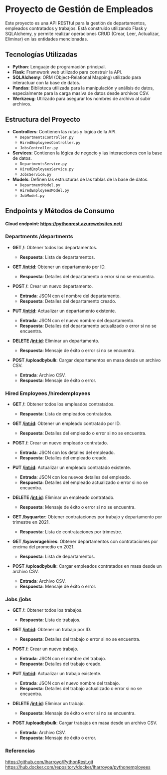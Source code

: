 # Proyecto de Gestión de Empleados

Este proyecto es una API RESTful para la gestión de departamentos, empleados contratados y trabajos. Está construido utilizando Flask y SQLAlchemy, y permite realizar operaciones CRUD (Crear, Leer, Actualizar, Eliminar) en las entidades mencionadas.

## Tecnologías Utilizadas

- **Python**: Lenguaje de programación principal.
- **Flask**: Framework web utilizado para construir la API.
- **SQLAlchemy**: ORM (Object-Relational Mapping) utilizado para interactuar con la base de datos.
- **Pandas**: Biblioteca utilizada para la manipulación y análisis de datos, especialmente para la carga masiva de datos desde archivos CSV.
- **Werkzeug**: Utilizado para asegurar los nombres de archivo al subir archivos.

## Estructura del Proyecto

- **Controllers**: Contienen las rutas y lógica de la API.
  - `DepartmentsController.py`
  - `HiredEmployeesController.py`
  - `JobsController.py`
- **Services**: Contienen la lógica de negocio y las interacciones con la base de datos.
  - `DepartmentsService.py`
  - `HiredEmployeesService.py`
  - `JobsService.py`
- **Models**: Definen las estructuras de las tablas de la base de datos.
  - `DepartmentModel.py`
  - `HiredEmployeesModel.py`
  - `JobModel.py`

## Endpoints y Métodos de Consumo

#### Cloud endpoint: https://pythonrest.azurewebsites.net/

### Departments /departments

- **GET /**: Obtener todos los departamentos.
  - **Respuesta**: Lista de departamentos.
  
- **GET /<int:id>**: Obtener un departamento por ID.
  - **Respuesta**: Detalles del departamento o error si no se encuentra.

- **POST /**: Crear un nuevo departamento.
  - **Entrada**: JSON con el nombre del departamento.
  - **Respuesta**: Detalles del departamento creado.

- **PUT /<int:id>**: Actualizar un departamento existente.
  - **Entrada**: JSON con el nuevo nombre del departamento.
  - **Respuesta**: Detalles del departamento actualizado o error si no se encuentra.

- **DELETE /<int:id>**: Eliminar un departamento.
  - **Respuesta**: Mensaje de éxito o error si no se encuentra.

- **POST /uploadbybulk**: Cargar departamentos en masa desde un archivo CSV.
  - **Entrada**: Archivo CSV.
  - **Respuesta**: Mensaje de éxito o error.

### Hired Employees /hiredemployees

- **GET /**: Obtener todos los empleados contratados.
  - **Respuesta**: Lista de empleados contratados.

- **GET /<int:id>**: Obtener un empleado contratado por ID.
  - **Respuesta**: Detalles del empleado o error si no se encuentra.

- **POST /**: Crear un nuevo empleado contratado.
  - **Entrada**: JSON con los detalles del empleado.
  - **Respuesta**: Detalles del empleado creado.

- **PUT /<int:id>**: Actualizar un empleado contratado existente.
  - **Entrada**: JSON con los nuevos detalles del empleado.
  - **Respuesta**: Detalles del empleado actualizado o error si no se encuentra.

- **DELETE /<int:id>**: Eliminar un empleado contratado.
  - **Respuesta**: Mensaje de éxito o error si no se encuentra.

- **GET /byquarter**: Obtener contrataciones por trabajo y departamento por trimestre en 2021.
  - **Respuesta**: Lista de contrataciones por trimestre.

- **GET /byaveragehires**: Obtener departamentos con contrataciones por encima del promedio en 2021.
  - **Respuesta**: Lista de departamentos.

- **POST /uploadbybulk**: Cargar empleados contratados en masa desde un archivo CSV.
  - **Entrada**: Archivo CSV.
  - **Respuesta**: Mensaje de éxito o error.

### Jobs /jobs

- **GET /**: Obtener todos los trabajos.
  - **Respuesta**: Lista de trabajos.

- **GET /<int:id>**: Obtener un trabajo por ID.
  - **Respuesta**: Detalles del trabajo o error si no se encuentra.

- **POST /**: Crear un nuevo trabajo.
  - **Entrada**: JSON con el nombre del trabajo.
  - **Respuesta**: Detalles del trabajo creado.

- **PUT /<int:id>**: Actualizar un trabajo existente.
  - **Entrada**: JSON con el nuevo nombre del trabajo.
  - **Respuesta**: Detalles del trabajo actualizado o error si no se encuentra.

- **DELETE /<int:id>**: Eliminar un trabajo.
  - **Respuesta**: Mensaje de éxito o error si no se encuentra.

- **POST /uploadbybulk**: Cargar trabajos en masa desde un archivo CSV.
  - **Entrada**: Archivo CSV.
  - **Respuesta**: Mensaje de éxito o error.

### Referencias
https://github.com/lharroyo/PythonRest.git
https://hub.docker.com/repository/docker/lharroyoa/pythonemployees